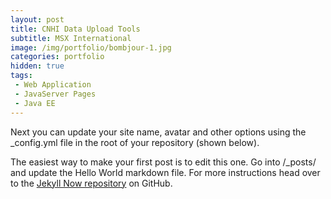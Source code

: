 ```yaml
---
layout: post
title: CNHI Data Upload Tools
subtitle: MSX International
image: /img/portfolio/bombjour-1.jpg
categories: portfolio
hidden: true
tags:
 - Web Application
 - JavaServer Pages
 - Java EE
---
```


Next you can update your site name, avatar and other options using the _config.yml file in the root of your repository (shown below).

The easiest way to make your first post is to edit this one. Go into /_posts/ and update the Hello World markdown file. For more instructions head over to the [Jekyll Now repository](https://github.com/barryclark/jekyll-now) on GitHub.
